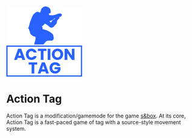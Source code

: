 <img src="./ui/logo_transparent_full.png" alt="Action Tag Logo" width="200"/>

# Action Tag

Action Tag is a modification/gamemode for the game [s&box](https://sbox.facepunch.com/news). At its core, Action Tag is a fast-paced game of tag with a source-style movement system.
